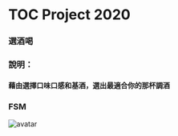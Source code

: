 # TOC Project 2020

### 選酒喝

### 說明：
#### 藉由選擇口味口感和基酒，選出最適合你的那杯調酒

### FSM

![avatar](https://i.imgur.com/SLECyWH.png)
